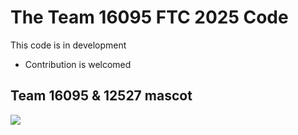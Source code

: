 # The Team 16095 FTC 2025 Code
This code is in development
* Contribution is welcomed
## Team 16095 & 12527 mascot
![](https://cdn.luogu.com.cn/upload/image_hosting/upc9znhb.png)
